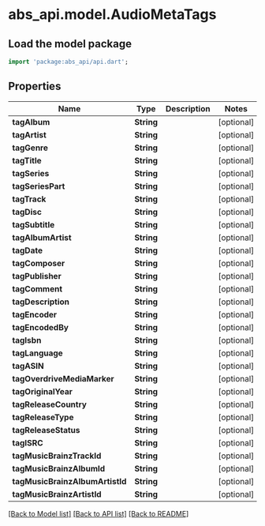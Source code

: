 # abs_api.model.AudioMetaTags

## Load the model package
```dart
import 'package:abs_api/api.dart';
```

## Properties
Name | Type | Description | Notes
------------ | ------------- | ------------- | -------------
**tagAlbum** | **String** |  | [optional] 
**tagArtist** | **String** |  | [optional] 
**tagGenre** | **String** |  | [optional] 
**tagTitle** | **String** |  | [optional] 
**tagSeries** | **String** |  | [optional] 
**tagSeriesPart** | **String** |  | [optional] 
**tagTrack** | **String** |  | [optional] 
**tagDisc** | **String** |  | [optional] 
**tagSubtitle** | **String** |  | [optional] 
**tagAlbumArtist** | **String** |  | [optional] 
**tagDate** | **String** |  | [optional] 
**tagComposer** | **String** |  | [optional] 
**tagPublisher** | **String** |  | [optional] 
**tagComment** | **String** |  | [optional] 
**tagDescription** | **String** |  | [optional] 
**tagEncoder** | **String** |  | [optional] 
**tagEncodedBy** | **String** |  | [optional] 
**tagIsbn** | **String** |  | [optional] 
**tagLanguage** | **String** |  | [optional] 
**tagASIN** | **String** |  | [optional] 
**tagOverdriveMediaMarker** | **String** |  | [optional] 
**tagOriginalYear** | **String** |  | [optional] 
**tagReleaseCountry** | **String** |  | [optional] 
**tagReleaseType** | **String** |  | [optional] 
**tagReleaseStatus** | **String** |  | [optional] 
**tagISRC** | **String** |  | [optional] 
**tagMusicBrainzTrackId** | **String** |  | [optional] 
**tagMusicBrainzAlbumId** | **String** |  | [optional] 
**tagMusicBrainzAlbumArtistId** | **String** |  | [optional] 
**tagMusicBrainzArtistId** | **String** |  | [optional] 

[[Back to Model list]](../README.md#documentation-for-models) [[Back to API list]](../README.md#documentation-for-api-endpoints) [[Back to README]](../README.md)


